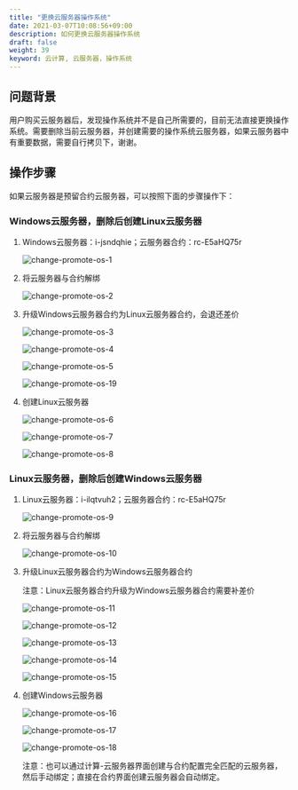 ```yaml
---
title: "更换云服务器操作系统"
date: 2021-03-07T10:08:56+09:00
description: 如何更换云服务器操作系统
draft: false
weight: 39
keyword: 云计算, 云服务器，操作系统
---
```


## 问题背景

用户购买云服务器后，发现操作系统并不是自己所需要的，目前无法直接更换操作系统。需要删除当前云服务器，并创建需要的操作系统云服务器，如果云服务器中有重要数据，需要自行拷贝下，谢谢。

## 操作步骤

如果云服务器是预留合约云服务器，可以按照下面的步骤操作下：

### Windows云服务器，删除后创建Linux云服务器

1. Windows云服务器：i-jsndqhie；云服务器合约：rc-E5aHQ75r

   ![change-promote-os-1](/compute/vm/_images/change-promote-os-1.png)

2. 将云服务器与合约解绑

   ![change-promote-os-2](/compute/vm/_images/change-promote-os-2.png)

3. 升级Windows云服务器合约为Linux云服务器合约，会退还差价

   ![change-promote-os-3](/compute/vm/_images/change-promote-os-3.png)

   ![change-promote-os-4](/compute/vm/_images/change-promote-os-4.png)

   ![change-promote-os-5](/compute/vm/_images/change-promote-os-5.png)

   ![change-promote-os-19](/compute/vm/_images/change-promote-os-19.png)

4. 创建Linux云服务器

   ![change-promote-os-6](/compute/vm/_images/change-promote-os-6.png)

   ![change-promote-os-7](/compute/vm/_images/change-promote-os-7.png)

   ![change-promote-os-8](/compute/vm/_images/change-promote-os-8.png)

### Linux云服务器，删除后创建Windows云服务器

1. Linux云服务器：i-ilqtvuh2；云服务器合约：rc-E5aHQ75r

   ![change-promote-os-9](/compute/vm/_images/change-promote-os-9.png)

2. 将云服务器与合约解绑

   ![change-promote-os-10](/compute/vm/_images/change-promote-os-10.png)

3. 升级Linux云服务器合约为Windows云服务器合约

   注意：Linux云服务器合约升级为Windows云服务器合约需要补差价

   ![change-promote-os-11](/compute/vm/_images/change-promote-os-11.png)

   ![change-promote-os-12](/compute/vm/_images/change-promote-os-12.png)

   ![change-promote-os-13](/compute/vm/_images/change-promote-os-13.png)

   ![change-promote-os-14](/compute/vm/_images/change-promote-os-14.png)

   ![change-promote-os-15](/compute/vm/_images/change-promote-os-15.png)

4. 创建Windows云服务器

   ![change-promote-os-16](/compute/vm/_images/change-promote-os-16.png)

   ![change-promote-os-17](/compute/vm/_images/change-promote-os-17.png)

   ![change-promote-os-18](/compute/vm/_images/change-promote-os-18.png)

   注意：也可以通过计算-云服务器界面创建与合约配置完全匹配的云服务器，然后手动绑定；直接在合约界面创建云服务器会自动绑定。